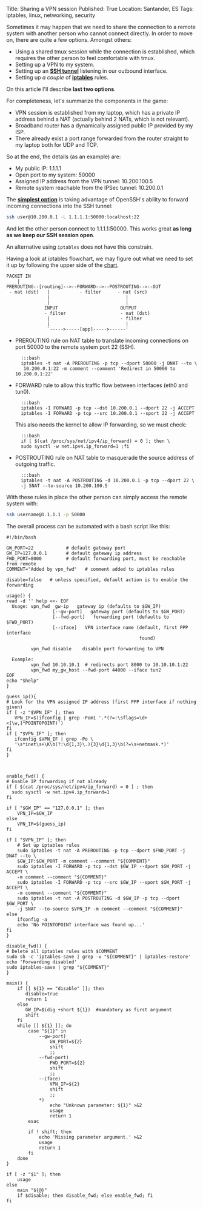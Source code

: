 Title: Sharing a VPN session
Published: True
Location: Santander, ES
Tags: iptables, linux, networking, security

Sometimes it may happen that we need to share the connection to a remote system
with another person who cannot connect directly.
In order to move on, there are quite a few options. Amongst others:

- Using a shared tmux session while the connection is established, which
requires the other person to feel comfortable with tmux.
- Setting up a VPN to my system.
- Setting up an <u>**SSH tunnel**</u> listening in our outbound interface.
- Setting up *a couple* of <u>**iptables**</u> rules.

On this article I'll describe **last two options**.

For completeness, let's summarize the components in the game:

- VPN session is established from my laptop, which has a private IP address
behind a NAT (actually behind 2 NATs, which is not relevant).
- Broadband router has a dynamically assigned public IP provided by my ISP.
- There already exist a port range forwarded from the router straight to my
laptop both for UDP and TCP.

So at the end, the details (as an example) are:

- My public IP: 1.1.1.1
- Open port to my system: 50000
- Assigned IP address from the VPN tunnel: 10.200.100.5
- Remote system reachable from the IPSec tunnel: 10.200.0.1

The <u>**simplest option**</u> is taking advantage of OpenSSH's ability to forward
incoming connections into the SSH tunnel:

```bash
ssh user@10.200.0.1 -L 1.1.1.1:50000:localhost:22
```

And let the other person connect to 1.1.1.1:50000.
This works great **as long as we keep our SSH session open**.

An alternative using `iptables` does not have this constrain.

Having a look at iptables flowchart, we may figure out what we need to set it
up by following the upper side of the
[chart](http://www.fclose.com/816/port-forwarding-using-iptables/).

```
PACKET IN
    |
PREROUTING--[routing]-->--FORWARD-->--POSTROUTING-->--OUT
 - nat (dst)   |           - filter      - nat (src)
               |                            |
               |                            |
              INPUT                       OUTPUT
              - filter                    - nat (dst)
               |                          - filter
               |                            |
               `----->-----[app]----->------'
```

- PREROUTING rule on NAT table to translate incoming connections on port 50000
to the remote system port 22 (SSH).

        :::bash
        iptables -t nat -A PREROUTING -p tcp --dport 50000 -j DNAT --to \
         10.200.0.1:22 -m comment --comment 'Redirect in 50000 to 10.200.0.1:22'

- FORWARD rule to allow this traffic flow between interfaces (eth0 and tun0).

        :::bash
        iptables -I FORWARD -p tcp --dst 10.200.0.1 --dport 22 -j ACCEPT
        iptables -I FORWARD -p tcp --src 10.200.0.1 --sport 22 -j ACCEPT

    This also needs the kernel to allow IP forwarding, so we must check:

        :::bash
        if [ $(cat /proc/sys/net/ipv4/ip_forward) = 0 ]; then \
        sudo sysctl -w net.ipv4.ip_forward=1 ;fi

- POSTROUTING rule on NAT table to masquerade the source address of outgoing
traffic.

        :::bash
        iptables -t nat -A POSTROUTING -d 10.200.0.1 -p tcp --dport 22 \
        -j SNAT --to-source 10.200.100.5

With these rules in place the other person can simply access the remote system
with:

```bash
ssh username@1.1.1.1 -p 50000
```
The overall process can be automated with a bash script like this:

    #!/bin/bash
    
    GW_PORT=22            # default gateway port
    GW_IP=127.0.0.1       # default gateway ip address
    FWD_PORT=8000         # default forwarding port, must be reachable from remote
    COMMENT="Added by vpn_fwd"   # comment added to iptables rules
    
    disable=false   # unless specified, default action is to enable the forwarding
    
    usage() {
    read -d '' help <<- EOF
      Usage: vpn_fwd  gw-ip   gateway ip (defaults to $GW_IP)
                     [--gw-port]   gateway port (defaults to $GW_PORT)
                     [--fwd-port]   forwarding port (defaults to $FWD_PORT)
                     [--iface]   VPN interface name (default, first PPP interface
                                                     found)
    
             vpn_fwd disable    disable port forwarding to VPN
    
      Example:
             vpn_fwd 10.10.10.1  # redirects port 8000 to 10.10.10.1:22
             vpn_fwd my_gw_host --fwd-port 44000 --iface tun2
    EOF
    echo "$help"
    }
    
    guess_ip(){
    # Look for the VPN assigned IP address (first PPP interface if nothing given)
    if [ -z "$VPN_IF" ]; then
       VPN_IF=$(ifconfig | grep -Pom1 '.*(?=:\sflags=\d+<[\w,]*POINTOPOINT)')
    fi
    if [ "$VPN_IF" ]; then
       ifconfig $VPN_IF | grep -Po \
       '\s*inet\s+\K\b(?:\d{1,3}\.){3}\d{1,3}\b(?=\s+netmask.*)'
    fi
    }
    
    
    
    enable_fwd() {
    # Enable IP forwarding if not already
    if [ $(cat /proc/sys/net/ipv4/ip_forward) = 0 ] ; then
      sudo sysctl -w net.ipv4.ip_forward=1
    fi
    
    if [ "$GW_IP" == "127.0.0.1" ]; then
        VPN_IP=$GW_IP
    else
        VPN_IP=$(guess_ip)
    fi
    
    if [ "$VPN_IP" ]; then
        # Set up iptables rules
        sudo iptables -t nat -A PREROUTING -p tcp --dport $FWD_PORT -j DNAT --to \
        $GW_IP:$GW_PORT -m comment --comment "${COMMENT}"
        sudo iptables -I FORWARD -p tcp --dst $GW_IP --dport $GW_PORT -j ACCEPT \
        -m comment --comment "${COMMENT}"
        sudo iptables -I FORWARD -p tcp --src $GW_IP --sport $GW_PORT -j ACCEPT \
        -m comment --comment "${COMMENT}"
        sudo iptables -t nat -A POSTROUTING -d $GW_IP -p tcp --dport $GW_PORT \
        -j SNAT --to-source $VPN_IP -m comment --comment "${COMMENT}"
    else
        ifconfig -a
        echo 'No POINTOPOINT interface was found up...'
    fi
    }
    
    disable_fwd() {
    # Delete all iptables rules with $COMMENT
    sudo sh -c 'iptables-save | grep -v "${COMMENT}" | iptables-restore'
    echo 'Forwarding disabled'
    sudo iptables-save | grep "${COMMENT}"
    }
    
    main() {
        if [[ ${1} == "disable" ]]; then
           disable=true
           return 1
        else
           GW_IP=$(dig +short ${1})  #mandatory as first argument
           shift
        fi
        while [[ ${1} ]]; do
            case "${1}" in
                --gw-port)
                    GW_PORT=${2}
                    shift
                    ;;
                --fwd-port)
                    FWD_PORT=${2}
                    shift
                    ;;
                --iface)
                    VPN_IF=${2}
                    shift
                    ;;
                *)
                    echo "Unknown parameter: ${1}" >&2
                    usage
                    return 1
            esac
    
            if ! shift; then
                echo 'Missing parameter argument.' >&2
                usage
                return 1
            fi
        done
    }
    
    if [ -z "$1" ]; then
        usage
    else
        main "${@}"
        if $disable; then disable_fwd; else enable_fwd; fi
    fi
